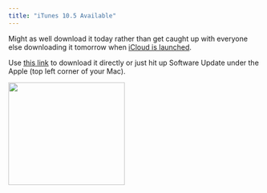 ```yaml
---
title: "iTunes 10.5 Available"
---
```

<p>Might as well download it today rather than get caught up with everyone else downloading it tomorrow when <a href="https://www.apple.com/icloud/">iCloud is launched</a>.</p>
<p>Use <a href="https://www.apple.com/itunes/download/">this link</a> to download it directly or just hit up Software Update under the Apple (top left corner of your Mac).</p>
<p><img src="https://chrisenns.com/wp-content/uploads/2011/10/Software-Update.png" alt="" title="Software Update" width="232" height="205" class="aligncenter size-full wp-image-19700" /></p>
